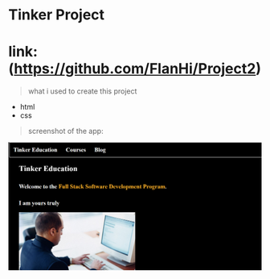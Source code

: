 # Tinker Project

# link: (https://github.com/FlanHi/Project2)

> what i used to create this project
* html
* css

> screenshot of the app:

![Benjamin Bannekat](screenshot.png)